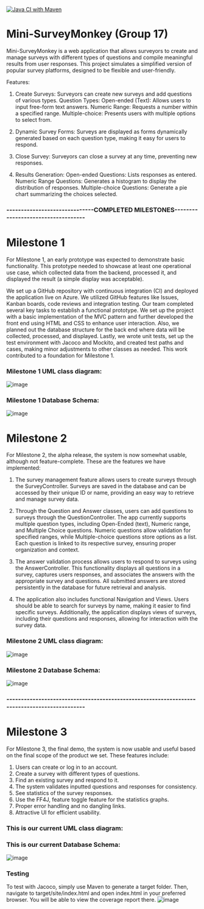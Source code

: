 [![Java CI with Maven](https://github.com/Oyindaol/Mini-SurveyMonkey/actions/workflows/maven.yml/badge.svg)](https://github.com/Oyindaol/Mini-SurveyMonkey/actions/workflows/maven.yml)

# Mini-SurveyMonkey (Group 17)
Mini-SurveyMonkey is a web application that allows surveyors to create and manage surveys with different types of questions and compile meaningful results from user responses. This project simulates a simplified version of popular survey platforms, designed to be flexible and user-friendly.

Features:
1. Create Surveys: Surveyors can create new surveys and add questions of various types.
Question Types:
Open-ended (Text): Allows users to input free-form text answers.
Numeric Range: Requests a number within a specified range.
Multiple-choice: Presents users with multiple options to select from.

2. Dynamic Survey Forms: Surveys are displayed as forms dynamically generated based on each question type, making it easy for users to respond.

3. Close Survey: Surveyors can close a survey at any time, preventing new responses.

4. Results Generation:
Open-ended Questions: Lists responses as entered.
Numeric Range Questions: Generates a histogram to display the distribution of responses.
Multiple-choice Questions: Generate a pie chart summarizing the choices selected.



### ------------------------------COMPLETED MILESTONES-----------------------------------
# Milestone 1
For Milestone 1, an early prototype was expected to demonstrate basic functionality. This prototype needed to showcase at least one operational use case, which collected data from the backend, processed it, and displayed the result (a simple display was acceptable). 

We set up a GitHub repository with continuous integration (CI) and deployed the application live on Azure. We utilized GitHub features like Issues, Kanban boards, code reviews and integration testing. 
Our team completed several key tasks to establish a functional prototype. We set up the project with a basic implementation of the MVC pattern and further developed the front end using HTML and CSS to enhance user interaction. Also, we planned out the database structure for the back end where data will be collected, processed, and displayed. Lastly, we wrote unit tests, set up the test environment with Jacoco and Mockito, and created test paths and cases, making minor adjustments to other classes as needed. This work contributed to a foundation for Milestone 1.

### Milestone 1 UML class diagram:
![image](https://github.com/user-attachments/assets/c2e5f4eb-1d0c-46e9-afe0-7d2b9a06a375)

### Milestone 1 Database Schema:
![image](https://github.com/user-attachments/assets/4a0262aa-6c72-4b56-9fed-072ae2e1824c)


# Milestone 2
For Milestone 2, the alpha release, the system is now somewhat usable, although not feature-complete. These are the features we have implemented:

1. The survey management feature allows users to create surveys through the SurveyController. Surveys are saved in the database and can be accessed by their unique ID or name, providing an easy way to retrieve and manage survey data.

2. Through the Question and Answer classes, users can add questions to surveys through the QuestionController. The app currently supports multiple question types, including Open-Ended (text), Numeric range, and Multiple Choice questions. Numeric questions allow validation for specified ranges, while Multiple-choice questions store options as a list. Each question is linked to its respective survey, ensuring proper organization and context.

3. The answer validation process allows users to respond to surveys using the AnswerController. This functionality displays all questions in a survey, captures users responses, and associates the answers with the appropriate survey and questions. All submitted answers are stored persistently in the database for future retrieval and analysis.

4. The application also includes functional Navigation and Views. Users should be able to search for surveys by name, making it easier to find specific surveys. Additionally, the application displays views of surveys, including their questions and responses, allowing for interaction with the survey data.

### Milestone 2 UML class diagram:
![image](https://github.com/user-attachments/assets/6c6fa19a-f97f-4675-bced-a6ecffa7a30d)


### Milestone 2 Database Schema:
![image](https://github.com/user-attachments/assets/47e143be-f9a0-412a-bb63-7906df5dd6db)

### --------------------------------------------------------------------------------------------

# Milestone 3
For Milestone 3, the final demo, the system is now usable and useful based on the final scope of the product we set. These features include:

1. Users can create or log in to an account.
2. Create a survey with different types of questions.
3. Find an existing survey and respond to it.
4. The system validates inputted questions and responses for consistency.
5. See statistics of the survey responses.
6. Use the FF4J, feature toggle feature for the statistics graphs.
7. Proper error handling and no dangling links.
8. Attractive UI for efficient usability.

### This is our current UML class diagram:


### This is our current Database Schema:
![image](https://github.com/user-attachments/assets/aac2b008-a65c-4b8e-bcf8-a1e1771ee403)


### Testing
To test with Jacoco, simply use Maven to generate a target folder. Then, navigate to target/site/index.html and open index.html in your preferred browser. You will be able to view the coverage report there.
![image](https://github.com/user-attachments/assets/7205d085-3933-4cc2-8cbc-eb3f13b05c31)


